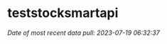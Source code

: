 
<!-- README.md is generated from README.Rmd. Please edit that file -->

# teststocksmartapi

*Date of most recent data pull: 2023-07-19 06:32:37*
